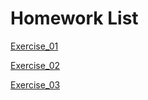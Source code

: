 # Homework List
[Exercise_01](https://github.com/QiFengPan1/compuational_physics_N2015301020113/blob/master/Exercise_01.md)

[Exercise_02](https://github.com/QiFengPan1/compuational_physics_N2015301020113/blob/master/exercise_02.md)

[Exercise_03](https://github.com/QiFengPan1/compuational_physics_N2015301020113/blob/master/report.md)
